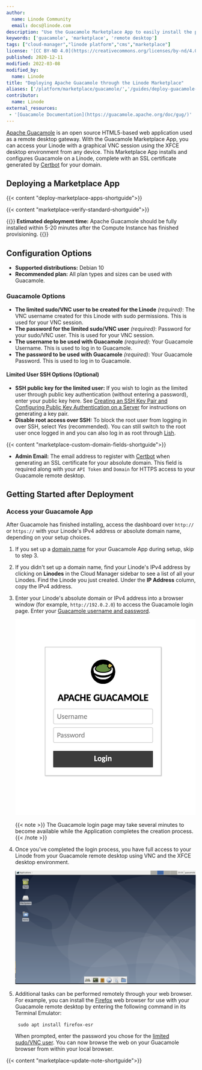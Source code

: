```yaml
---
author:
  name: Linode Community
  email: docs@linode.com
description: "Use the Guacamole Marketplace App to easily install the popular open source remote desktop and access your Linode from any device."
keywords: ['guacamole', 'marketplace', 'remote desktop']
tags: ["cloud-manager","linode platform","cms","marketplace"]
license: '[CC BY-ND 4.0](https://creativecommons.org/licenses/by-nd/4.0)'
published: 2020-12-11
modified: 2022-03-08
modified_by:
  name: Linode
title: "Deploying Apache Guacamole through the Linode Marketplace"
aliases: ['/platform/marketplace/guacamole/','/guides/deploy-guacamole-with-marketplace-apps/','/guides/guacamole-marketplace-app/']
contributor:
  name: Linode
external_resources:
 - '[Guacamole Documentation](https://guacamole.apache.org/doc/gug/)'
---
```


[Apache Guacamole](https://guacamole.apache.org/) is an open source HTML5-based web application used as a remote desktop gateway. With the Guacamole Marketplace App, you can access your Linode with a graphical VNC session using the XFCE desktop environment from any device. This Marketplace App installs and configures Guacamole on a Linode, complete with an SSL certificate generated by [Certbot](https://certbot.eff.org/) for your domain.

## Deploying a Marketplace App

{{< content "deploy-marketplace-apps-shortguide">}}

{{< content "marketplace-verify-standard-shortguide">}}

{{<note>}}
**Estimated deployment time:** Apache Guacamole should be fully installed within 5-20 minutes after the Compute Instance has finished provisioning.
{{</note>}}

## Configuration Options

- **Supported distributions:** Debian 10
- **Recommended plan:** All plan types and sizes can be used with Guacamole.

### Guacamole Options

- **The limited sudo/VNC user to be created for the Linode** *(required)*: The VNC username created for this Linode with sudo permissions. This is used for your VNC session.
- **The password for the limited sudo/VNC user** *(required)*: Password for your sudo/VNC user. This is used for your VNC session.
- **The username to be used with Guacamole** *(required)*: Your Guacamole Username. This is used to log in to Guacamole.
- **The password to be used with Guacamole** *(required)*: Your Guacamole Password. This is used to log in to Guacamole.

#### Limited User SSH Options (Optional)

- **SSH public key for the limited user:** If you wish to login as the limited user through public key authentication (without entering a password), enter your public key here. See [Creating an SSH Key Pair and Configuring Public Key Authentication on a Server](/docs/guides/use-public-key-authentication-with-ssh/) for instructions on generating a key pair.
- **Disable root access over SSH:** To block the root user from logging in over SSH, select *Yes* (recommended). You can still switch to the root user once logged in and you can also log in as root through [Lish](/docs/guides/lish/).

{{< content "marketplace-custom-domain-fields-shortguide">}}
- **Admin Email:** The email address to register with [Certbot](https://certbot.eff.org/) when generating an SSL certificate for your absolute domain. This field is required along with your `API Token` and `Domain` for HTTPS access to your Guacamole remote desktop.

## Getting Started after Deployment

### Access your Guacamole App

After Guacamole has finished installing, access the dashboard over `http://` or `https://` with your Linode's IPv4 address or absolute domain name, depending on your setup choices.

1. If you set up a [domain name](#guacamole-options) for your Guacamole App during setup, skip to step 3.

1. If you didn't set up a domain name, find your Linode's IPv4 address by clicking on **Linodes** in the Cloud Manager sidebar to see a list of all your Linodes. Find the Linode you just created. Under the **IP Address** column, copy the IPv4 address.

1. Enter your Linode's absolute domain or IPv4 address into a browser window (for example, `http://192.0.2.0`) to access the Guacamole login page. Enter your [Guacamole username and password](#guacamole-options).

    ![View the Guacamole login page.](guacamole-login-page.png)

    {{< note >}}
The Guacamole login page may take several minutes to become available while the Application completes the creation process.
{{< /note >}}

1. Once you've completed the login process, you have full access to your Linode from your Guacamole remote desktop using VNC and the XFCE desktop environment.

     ![The Guacamole remote desktop provides access to your Linode through a web browser.](guacamole-xfce.png)

1. Additional tasks can be performed remotely through your web browser. For example, you can install the [Firefox](https://www.mozilla.org/firefox) web browser for use with your Guacamole remote desktop by entering the following command in its Terminal Emulator:

        sudo apt install firefox-esr

    When prompted, enter the password you chose for the [limited sudo/VNC user](#guacamole-options). You can now browse the web on your Guacamole browser from within your local browser.

{{< content "marketplace-update-note-shortguide">}}

